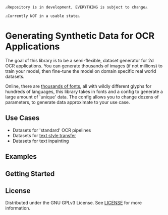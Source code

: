 `⚠️Repository is in development, EVERYTHING is subject to change⚠️`

`⚠️Currently NOT in a usable state⚠️`


# 	Generating Synthetic Data for OCR Applications

The goal of this library is to be a semi-flexible, dataset generator for 2d OCR applications. You can generate thousands of images (if not millions) to train your model, then fine-tune the model on domain specific real world datasets.

Online, there are [thousands of fonts](https://www.extensis.com/blog/how-many-fonts-are-there-in-the-world), all with wildly different glyphs for hundreds of languages, this library takes in fonts and a config to generate a large amount of 'unique' data. The config allows you to change dozens of parameters, to generate data approximate to your use case. 

## Use Cases

- Datasets for 'standard' OCR pipelines
- Datasets for [text style transfer](https://openaccess.thecvf.com/content_CVPR_2019/papers/Wang_Typography_With_Decor_Intelligent_Text_Style_Transfer_CVPR_2019_paper.pdf)
- Datasets for text inpainting

## Examples

## Getting Started

## License

Distributed under the GNU GPLv3 License. See [LICENSE](./LICENSE) for more information.

